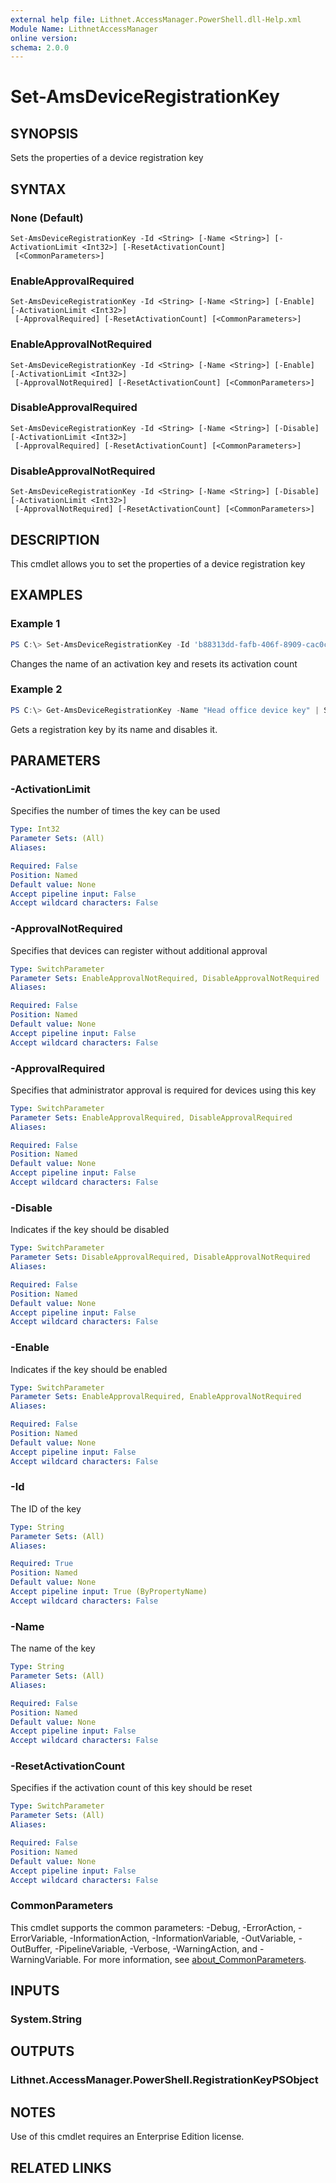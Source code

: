 ```yaml
---
external help file: Lithnet.AccessManager.PowerShell.dll-Help.xml
Module Name: LithnetAccessManager
online version:
schema: 2.0.0
---
```


# Set-AmsDeviceRegistrationKey

## SYNOPSIS
Sets the properties of a device registration key

## SYNTAX

### None (Default)
```
Set-AmsDeviceRegistrationKey -Id <String> [-Name <String>] [-ActivationLimit <Int32>] [-ResetActivationCount]
 [<CommonParameters>]
```

### EnableApprovalRequired
```
Set-AmsDeviceRegistrationKey -Id <String> [-Name <String>] [-Enable] [-ActivationLimit <Int32>]
 [-ApprovalRequired] [-ResetActivationCount] [<CommonParameters>]
```

### EnableApprovalNotRequired
```
Set-AmsDeviceRegistrationKey -Id <String> [-Name <String>] [-Enable] [-ActivationLimit <Int32>]
 [-ApprovalNotRequired] [-ResetActivationCount] [<CommonParameters>]
```

### DisableApprovalRequired
```
Set-AmsDeviceRegistrationKey -Id <String> [-Name <String>] [-Disable] [-ActivationLimit <Int32>]
 [-ApprovalRequired] [-ResetActivationCount] [<CommonParameters>]
```

### DisableApprovalNotRequired
```
Set-AmsDeviceRegistrationKey -Id <String> [-Name <String>] [-Disable] [-ActivationLimit <Int32>]
 [-ApprovalNotRequired] [-ResetActivationCount] [<CommonParameters>]
```

## DESCRIPTION
This cmdlet allows you to set the properties of a device registration key

## EXAMPLES

### Example 1
```powershell
PS C:\> Set-AmsDeviceRegistrationKey -Id 'b88313dd-fafb-406f-8909-cac0c17c58e3' -Name "My new name" -ResetActivationCount
```

Changes the name of an activation key and resets its activation count

### Example 2
```powershell
PS C:\> Get-AmsDeviceRegistrationKey -Name "Head office device key" | Set-AmsDeviceRegistrationKey -Disable
```

Gets a registration key by its name and disables it.

## PARAMETERS

### -ActivationLimit
Specifies the number of times the key can be used

```yaml
Type: Int32
Parameter Sets: (All)
Aliases:

Required: False
Position: Named
Default value: None
Accept pipeline input: False
Accept wildcard characters: False
```

### -ApprovalNotRequired
Specifies that devices can register without additional approval

```yaml
Type: SwitchParameter
Parameter Sets: EnableApprovalNotRequired, DisableApprovalNotRequired
Aliases:

Required: False
Position: Named
Default value: None
Accept pipeline input: False
Accept wildcard characters: False
```

### -ApprovalRequired
Specifies that administrator approval is required for devices using this key

```yaml
Type: SwitchParameter
Parameter Sets: EnableApprovalRequired, DisableApprovalRequired
Aliases:

Required: False
Position: Named
Default value: None
Accept pipeline input: False
Accept wildcard characters: False
```

### -Disable
Indicates if the key should be disabled

```yaml
Type: SwitchParameter
Parameter Sets: DisableApprovalRequired, DisableApprovalNotRequired
Aliases:

Required: False
Position: Named
Default value: None
Accept pipeline input: False
Accept wildcard characters: False
```

### -Enable
Indicates if the key should be enabled

```yaml
Type: SwitchParameter
Parameter Sets: EnableApprovalRequired, EnableApprovalNotRequired
Aliases:

Required: False
Position: Named
Default value: None
Accept pipeline input: False
Accept wildcard characters: False
```

### -Id
The ID of the key

```yaml
Type: String
Parameter Sets: (All)
Aliases:

Required: True
Position: Named
Default value: None
Accept pipeline input: True (ByPropertyName)
Accept wildcard characters: False
```

### -Name
The name of the key

```yaml
Type: String
Parameter Sets: (All)
Aliases:

Required: False
Position: Named
Default value: None
Accept pipeline input: False
Accept wildcard characters: False
```

### -ResetActivationCount
Specifies if the activation count of this key should be reset

```yaml
Type: SwitchParameter
Parameter Sets: (All)
Aliases:

Required: False
Position: Named
Default value: None
Accept pipeline input: False
Accept wildcard characters: False
```

### CommonParameters
This cmdlet supports the common parameters: -Debug, -ErrorAction, -ErrorVariable, -InformationAction, -InformationVariable, -OutVariable, -OutBuffer, -PipelineVariable, -Verbose, -WarningAction, and -WarningVariable. For more information, see [about_CommonParameters](http://go.microsoft.com/fwlink/?LinkID=113216).

## INPUTS

### System.String

## OUTPUTS

### Lithnet.AccessManager.PowerShell.RegistrationKeyPSObject

## NOTES
Use of this cmdlet requires an Enterprise Edition license.

## RELATED LINKS
